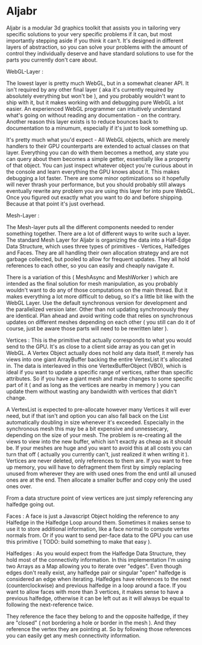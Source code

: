Aljabr
================

Aljabr is a modular 3d graphics toolkit that assists you in tailoring very specific solutions to your very specific problems if it can, but most importantly stepping aside if you think it can't. It's designed in different layers of abstraction, so you can solve your problems with the amount of control they individually deserve and have standard solutions to use for the parts you currently don't care about.

WebGL-Layer :

The lowest layer is pretty much WebGL, but in a somewhat cleaner API. It isn't required by any other final layer ( aka it's currently required by absolutely everything but won't be ), and you probably wouldn't want to ship with it, but it makes working with and debugging pure WebGL a lot easier. An experienced WebGL programmer can intuitively understand what's going on without reading any documentation - on the contrary. Another reason this layer exists is to reduce bounces back to documentation to a minumum, especially if it's just to look something up.

It's pretty much what you'd expect - All WebGL objects, which are merely handlers to their GPU counterparts are extended to actual classes on that layer. Everything you can do with them becomes a method, any state you can query about them becomes a simple getter, essentially like a property of that object. You can just inspect whatever object you're curious about in the console and learn everything the GPU knows about it. This makes debugging a lot faster. There are some minor optimizations so it hopefully will never thrash your performance, but you should probably still always eventually rewrite any problem you are using this layer for into pure WebGL. Once you figured out exactly what you want to do and before shipping. Because at that point it's just overhead.

Mesh-Layer :

The Mesh-layer puts all the different components needed to render something together. There are a lot of different ways to write such a layer. The standard Mesh Layer for Aljabr is organizing the data into a Half-Edge Data Structure, which uses three types of primitives - Vertices, Halfedges and Faces. They are all handling their own allocation strategy and are not garbage collected, but pooled to allow for frequent updates. They all hold references to each other, so you can easily and cheaply navigate it.

There is a variation of this ( MeshAsync and MeshWorker ) which are intended as the final solution for mesh manipulation, as you probably wouldn't want to do any of those computations on the main thread. But it makes everything a lot more difficult to debug, so it's a little bit like with the WebGL Layer. Use the default synchronous version for development and the parallelized version later. Other than not updating synchronously they are identical. Plan ahead and avoid writing code that relies on synchronous updates on different meshes depending on each other ( you still can do it of course, just be aware those parts will need to be rewritten later ).

Vertices : This is the primitive that actually corresponds to what you would send to the GPU. It's as close to a client side array as you can get in WebGL. A Vertex Object actually does not hold any data itself, it merely has views into one giant ArrayBuffer backing the entire VertexList it's allocated in. The data is interleaved in this one VertexBufferObject (VBO), which is ideal if you want to update a specific range of vertices, rather than specific attributes. So if you have a giant mesh and make changes to some specific part of it ( and as long as the vertices are nearby in memory ) you can update them without wasting any bandwidth with vertices that didn't change.

A VertexList is expected to pre-allocate however many Vertices it will ever need, but if that isn't and option you can also fall back on the List automatically doubling in size whenever it's exceeded. Especially in the synchronous mesh this may be a bit expensive and unnessecary, depending on the size of your mesh. The problem is re-creating all the views to view into the new buffer, which isn't exactly as cheap as it should be. If your meshes are huge and you want to avoid this at all costs you can turn that off ( actually you currently can't, just realized it when writing it ). Vertices are never deleted, only references to them are. If you want to free up memory, you will have to defragment them first by simply replacing unused from wherever they are with used ones from the end until all unused ones are at the end. Then allocate a smaller buffer and copy only the used ones over.

From a data structure point of view vertices are just simply referencing any halfedge going out.

Faces : A face is just a Javascript Object holding the reference to any Halfedge in the Halfedge Loop around them. Sometimes it makes sense to use it to store additional information, like a face normal to compute vertex normals from. Or if you want to send per-face data to the GPU you can use this primitive ( TODO: build something to make that easy ).


Halfedges : As you would expect from the Halfedge Data Structure, they hold most of the connectivity information. In this implementation I'm using two Arrays as a Map allowing you to iterate over "edges". Even though edges don't really exist, any halfedge pair or singular "open" halfedge is considered an edge when iterating. Halfedges have references to the next (counterclockwise) and previous halfedge in a loop around a face. If you want to allow faces with more than 3 vertices, it makes sense to have a previous halfedge, otherwise it can be left out as it will always be equal to following the next-reference twice.

They reference the face they belong to and the opposite halfedge, if they are "closed" ( not bordering a hole or border in the mesh ). And they reference the vertex they are pointing at. So by following those references you can easily get any mesh connectivity information. 